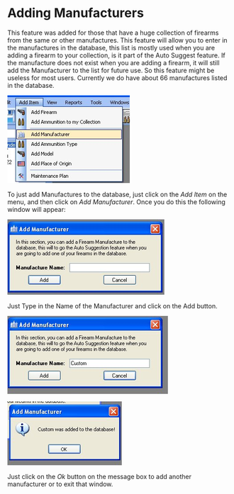 # Adding Manufacturers

This feature was added for those that have a huge collection of firearms from the same or other manufactures.  This feature will allow you to enter in the manufactures in the database, this list is mostly used when you are adding a firearm to your collection, is it part of the Auto Suggest feature.  If the manufacture does not exist when you are adding a firearm, it will still add the Manufacturer to the list for future use.  So this feature might be useless for most users.  Currently we do have about 66 manufactures listed in the database.

![](images/Adding_Manufactures.jpg)

To just add Manufactures to the database, just click on the *Add Item* on the menu, and then click on *Add Manufacturer*.  Once you do this the following window will appear:
  
![](images/Adding_Manufactures_Main_Blank.jpg)

Just Type in the Name of the Manufacturer and click on the Add button.

![](images/Adding_Manufactures_Main_Filled.jpg)

![](images/Adding_Manufactures_confirmation.jpg)

Just click on the *Ok* button on the message box to add another manufacturer or to exit that window.

  
  
